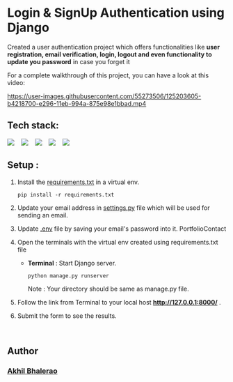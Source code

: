 # Login & SignUp Authentication using Django
Created a user authentication project which offers functionalities like **user registration, email verification, login, logout and even functionality to update you password** in case you forget it


For a complete walkthrough of this project, you can have a look at this video:

https://user-images.githubusercontent.com/55273506/125203605-b4218700-e296-11eb-994a-875e98e1bbad.mp4



## Tech stack:
<p align="left">
  <img src="https://img.shields.io/badge/django-092E20.svg?&style=for-the-badge&logo=django&logoColor=white" />&nbsp;&nbsp;&nbsp;
  <img src="https://img.shields.io/badge/python-FFD43B.svg?&style=for-the-badge&logo=python&logoColor=white" />&nbsp;&nbsp;&nbsp;
  <img src="https://img.shields.io/badge/bootstrap-563d7c.svg?&style=for-the-badge&logo=bootstrap&logoColor=white" />&nbsp;&nbsp;&nbsp;
  <img src="https://img.shields.io/badge/gmail-D14836.svg?&style=for-the-badge&logo=gmail&logoColor=white" />&nbsp;&nbsp;&nbsp;
  <img src="https://img.shields.io/badge/MySql-007585.svg?&style=for-the-badge&logo=mysql&logoColor=white" />&nbsp;&nbsp;&nbsp;
</p>

## Setup :
1. Install the [requirements.txt](./requirements.txt) in a virtual env.
   ```
   pip install -r requirements.txt
   ```

2. Update your email address in [settings.py](./UserLogin/settings.py) file which will be used for sending an email.

3. Update [.env](./UserLogin/settings.py) file by saving your email's password into it.
PortfolioContact
4. Open the terminals with the virtual env created using requirements.txt file 
    
    * **Terminal** : Start Django server.
        ``` 
        python manage.py runserver
        ```
        Note : Your directory should be same as manage.py file. 


5. Follow the link from Terminal to your local host **http://127.0.0.1:8000/** .

6. Submit the form to see the results.

<br>

## Author
### [Akhil Bhalerao](https://github.com/iamakkkhil)
